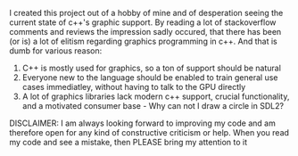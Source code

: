 I created this project out of a hobby of mine and of desperation seeing the current state of c++'s graphic support. By reading a lot of stackoverflow comments and reviews
the impression sadly occured, that there has been (or is) a lot of elitism regarding graphics programming in c++. And that is dumb for various reason:
1. C++ is mostly used for graphics, so a ton of support should be natural
2. Everyone new to the language should be enabled to train general use cases immediatley, without having to talk to the GPU directly
3. A lot of graphics libraries lack modern c++ support, crucial functionality, and a motivated consumer base - Why can not I draw a circle in SDL2?

DISCLAIMER: I am always looking forward to improving my code and am therefore open for any kind of constructive criticism or help.
When you read my code and see a mistake, then PLEASE bring my attention to it
